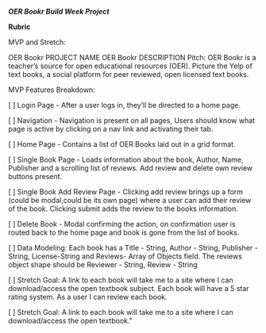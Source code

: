 ***OER Bookr Build Week Project***

**Rubric**

MVP and Stretch:

OER Bookr
PROJECT NAME
OER Bookr
DESCRIPTION
Pitch: OER Bookr is a teacher’s source for open educational resources (OER). Picture the Yelp of text books, a social platform for peer reviewed, open licensed text books.

MVP Features Breakdown:

[ ] Login Page - After a user logs in, they’ll be directed to a home page.

[ ] Navigation - Navigation is present on all pages, Users should know what page is active by clicking on a nav link and activating their tab.

[ ] Home Page - Contains a list of OER Books laid out in a grid format.

[ ] Single Book Page - Loads information about the book, Author, Name, Publisher and a scrolling list of reviews. Add review and delete own review buttons present.

[ ] Single Book Add Review Page - Clicking add review brings up a form (could be modal,could be its own page) where a user can add their review of the book. Clicking submit adds the review to the books information.

[ ] Delete Book - Modal confirming the action, on confirmation user is routed back to the home page and book is gone from the list of books.

[ ] Data Modeling: Each book has a Title - String, Author - String, Publisher - String, License-String and Reviews- Array of Objects field. The reviews object shape should be Reviewer - String, Review - String

[ ] Stretch Goal: A link to each book will take me to a site where I can download/access the open textbook subject. Each book will have a 5 star rating system. As a user I can review each book.

[ ] Stretch Goal: A link to each book will take me to a site where I can download/access the open textbook."
